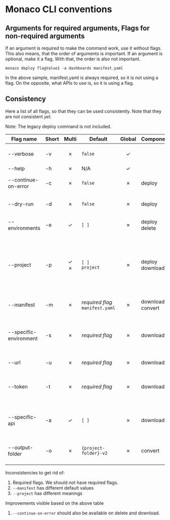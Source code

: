 
# Monaco CLI conventions

## Arguments for required arguments, Flags for non-required arguments

If an argument is required to make the command work, use it without flags. This also means, that the order of arguments is important.
If an argument is optional, make it a flag. With that, the order is also not important.

```shell
monaco deploy flagValue1 -a dashboards manifest.yaml
```

In the above sample, manifest.yaml is always required, so it is not using a flag.
On the opposite, what APIs to use is, so it is using a flag.

## Consistency

Here a list of all flags, so that they can be used consistently. Note that they are not consistent *yet*.

Note: The legacy deploy command is not included.

| Flag name              | Short |  Multi  | Default                             | Global | Components           | Description                                                                     |
|------------------------|-------|:-------:|-------------------------------------|:------:|----------------------|---------------------------------------------------------------------------------|
| --verbose              | -v    |    ✗    | `false`                             |   ✓    |                      | Enable debug logging                                                            |
| --help                 | -h    |    ✗    | N/A                                 |   ✓    |                      | Print help                                                                      |
| --continue-on-error    | -c    |    ✗    | `false`                             |   ✗    | deploy               | Proceed even if an error occurs                                                 |
| --dry-run              | -d    |    ✗    | `false`                             |   ✗    | deploy               | Use validation mode                                                             |
| --environments         | -e    |    ✓    | `[ ]`                               |   ✗    | deploy<br/>delete    | What environments to deploy                                                     |
| --project              | -p    | ✓<br/>✗ | `[ ]`<br/>`project`                 |   ✗    | deploy<br/>download  | What projects to deploy<br/>In what project-folder to save the downloaded files |
| --manifest             | -m    |    ✗    | *required flag*<br/>`manifest.yaml` |   ✗    | download<br/>convert | What manifest file to use                                                       |
| --specific-environment | -s    |    ✗    | *required flag*                     |   ✗    | download             | What specific environment in the manifest to use                                |
| --url                  | -u    |    ✗    | *required flag*                     |   ✗    | download             | The URL to use                                                                  |
| --token                | -t    |    ✗    | *required flag*                     |   ✗    | download             | The environment variable to use to download                                     |
| --specific-api         | -a    |    ✓    | `[ ]`                               |   ✗    | download             | The list of apis to download, if not specified all are used                     |
| --output-folder        | -o    |    ✗    | `{project-folder}-v2`               |   ✗    | convert              | The directory to put the converted files                                        |        

Inconsistencies to get rid of:
1. Required flags. We should not have required flags.
2. `--manifest` has different default values
3. `--project` has different meanings

Improvements visible based on the above table
1. `--continue-on-error` should also be available on delete and download.
